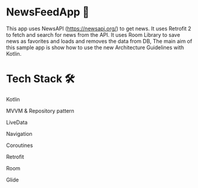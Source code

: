 # NewsFeedApp 📰


This app uses NewsAPI (https://newsapi.org/) to get news. It uses Retrofit 2 to fetch and search for news from the API. It uses Room Library to save news as favorites and loads and removes the data from DB, The main aim of this sample app is show how to use the new Architecture Guidelines with Kotlin.


# Tech Stack 🛠️

Kotlin

MVVM & Repository pattern

LiveData

Navigation

Coroutines

Retrofit

Room

Glide

